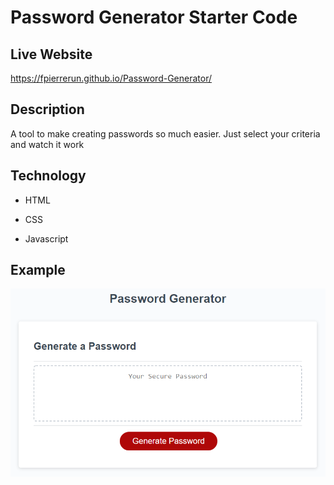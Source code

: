 # Password Generator Starter Code
## Live Website
https://fpierrerun.github.io/Password-Generator/

## Description
A tool to make creating passwords so much easier. Just select your criteria and watch it work

## Technology

- HTML

- CSS
 
- Javascript

## Example

![This is an image of the password generator](assets/images/PW-generator.png)
